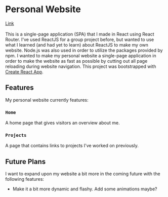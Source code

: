 # Personal Website

[Link](https://wkhiro.github.io/) <br/><br/>
This is a single-page application (SPA) that I made in React using React Router. I've used ReactJS for a group project before, but wanted to use what I learned (and had yet to learn) about ReactJS to make my own website. Node.js was also used in order to utilize the packages provided by npm. I wanted to make my personal website a single-page application in order to make the website as fast as possible by cutting out all page reloading during website navigation. This project was bootstrapped with [Create React App](https://github.com/facebook/create-react-app).

## Features

My personal website currently features:

### `Home`

A home page that gives visitors an overview about me.

### `Projects`

A page that contains links to projects I've worked on previously.

## Future Plans

I want to expand upon my website a bit more in the coming future with the following features:

- Make it a bit more dynamic and flashy. Add some animations maybe?
